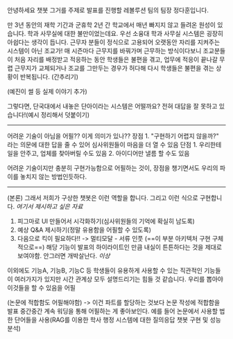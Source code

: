 
안녕하세요 챗봇 그거를 주제로 발표를 진행할 레볼루션 팀의 팀장 정다훈입니다.

만 3년 동안의 재학 기간과 군휴학 2년 간 학교에서 매년 빠지지 않고 들려온 원성이 있습니다. 
학과 사무실에 대한 불만이었는데요. 우선 소융대 학과 사무실 시스템은 굉장히 아쉽다는 생각이 듭니다. 근무자 분들이 정식으로 고용되어 오랫동안 자리를 지켜주는 시스템이 아닌 조교가! 매 시즌마다 근무지를 바꿔가며 근무하는 방식이다보니 조교분들이 처음 자리를 배정받고 적응하는 동안 학생들은 불편을 겪고, 업무에 적응이 끝나갈 무렵 근무지가 교체되거나 조교를 그만두는 경우가 허다해 다시 학생들은 불편을 겪는 상황이 반복됩니다. (간추리기)

(예진이 썰 등 실제 이야기 추가)

그렇다면, 단국대에서 내놓은 단아이라는 시스템은 어떨까요? 전혀 대답을 잘 못하고 있습니다!(예시 정리해서 덧붙이기)

---
어려운 기술이 아님을 어필?? 이게 의미가 있나??
	장점
		1. "구현하기 어렵지 않을까?" 라는 의문에 대한 답을 줄 수 있어 심사위원들이 마음을 더 열 수 있음
	단점
		1. 우리한테 일을 안주고, 업체를 찾아버릴 수도 있음
		2. 아이디어만 낼름 할 수도 있음

어려운 기술이지만 충분히 구현가능함으로 어필하는 것이, 장점을 챙기면서도 우리의 파이를 놓치지 않는 방법인듯하다.

---
(본론) 그래서 저희가 구상한 챗봇은 이런 역할을 합니다. 그리고 이런 식으로 구현합니다.
*여기서 제시하고 싶은 자료*
1. 피그마로 UI 만들어서 시각화하기(심사위원들의 기억에 확실히 남도록)
2. 예상 Q&A 제시하기(정말 유용함을 어필할 수 있도록)
3. 다음으로 킥이 필요하다!! -> 멀티모달 - 서류 인풋 (==이 부분 아키텍처 구현 구체적으로==)
	해당 기능이 발표의 하이라이트인 만큼 내실이 튼튼하다는 것을 제대로 보여야함. 안그러면 개박살난다.
*이상*

이외에도 기능A, 기능B, 기능C 등 학생들이 유용하게 사용할 수 있는 직관적인 기능들이 여러가지가 있지만 시간 관계상 모두 설명드리기는 힘들 것 같습니다.
	우리를 뽑아야 이것들을 할 수 있음을 어필

(논문에 적합함도 어필해야함) -> 이건 파트를 할당하는 것보다 논문 작성에 적합함을 발표 중간중간 계속 워딩을 통해 어필하는 게 좋아보인다.
	예를 들어 논문에서 사용할 법한 단어들을 사용(RAG를 이용한 학사 행정 시스템에 대한 질의응답 챗봇 구현 및 성능분석)